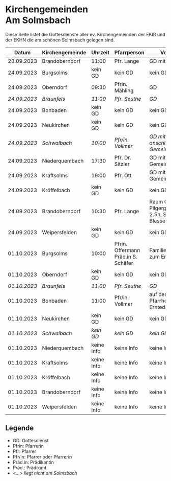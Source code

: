 # Kirchengemeinden<br>Am Solmsbach
Diese Seite listet die Gottesdienste aller ev. Kirchengemeinden der EKIR und der EKHN
die am schönen Solmsbach gelegen sind.

Datum        | Kirchengemeinde | Uhrzeit    | Pfarrperson       | Veranstaltung |
------------ | --------------- | ---------- | ----------------- | ------------- |
23.09.2023   | Brandoberndorf  | 11:00      | Pfr. Lange        | GD mit Taufe  | 
24.09.2023   | Burgsolms       | kein GD    | kein GD           | kein GD       | 
24.09.2023   | Oberndorf       | 09:30      | Pfrin. Mähling    | GD            | 
*24.09.2023* | *Braunfels*     | *11:00*    | *Pfr. Seuthe*     | *GD*          |
24.09.2023   | Bonbaden        | kein GD    | kein GD           | kein GD       | 
24.09.2023   | Neukirchen      | kein GD    | kein GD           | kein GD       | 
*24.09.2023* | *Schwalbach*    | *10:00*    | *Pfr/in. Vollmer* | *GD mit Konfi Vorst. und anschl. Gemeindeversammlung* |
24.09.2023   | Niederquembach  | 17:30      | Pfr. Dr. Sitzler  | GD mit anschl. Gemeindeversammlung | 
24.09.2023   | Kraftsolms      | 19:00      | Pfr. Ott          | GD mit anschl. Gemeindeversammlung | 
24.09.2023   | Kröffelbach     | kein GD    | kein GD           | kein GD       | 
24.09.2023   | Brandoberndorf  | 10:30      | Pfr. Lange        | Raum Ost Pilgergottesdienst 2.5h, Start Kirche Blessenbach |
24.09.2023   | Weipersfelden   | kein GD    | kein GD           | kein GD       | 
01.10.2023   | Burgsolms       | 10:00      | Pfrin. Offermann <br> Präd.in S. Schäfer | Familiengottesdienst zum Erntedankfest | 
01.10.2023   | Oberndorf       | kein GD    | kein GD           | kein GD       | 
*01.10.2023* | *Braunfels*     | *11:00*    | *Pfr. Seuthe*     | *GD*          |
01.10.2023   | Bonbaden        | 11:00      | Pfr/in. Vollmer   | auf dem ehem. Pfarrhof, Hauptstr. 49, Erntedank mit Katchus | 
01.10.2023   | Neukirchen      | kein GD    | kein GD           | kein GD       | 
*01.10.2023* | *Schwalbach*    | *kein GD*  | *kein GD*         | *kein GD*     |
01.10.2023   | Niederquembach  | keine Info | keine Info        | keine Info    | 
01.10.2023   | Kraftsolms      | keine Info | keine Info        | keine Info    | 
01.10.2023   | Kröffelbach     | keine Info | keine Info        | keine Info    | 
01.10.2023   | Brandoberndorf  | keine Info | keine Info        | keine Info    | 
01.10.2023   | Weipersfelden   | keine Info | keine Info        | keine Info    | 

## Legende
- GD: Gottesdienst
- Pfrin: Pfarrerin
- Pfr: Pfarrer
- Pfr/in: Pfarrer oder Pfarrerin
- Präd.in: Prädikantin
- Präd.: Prädikant
- *<...> liegt nicht am Solmsbach*
